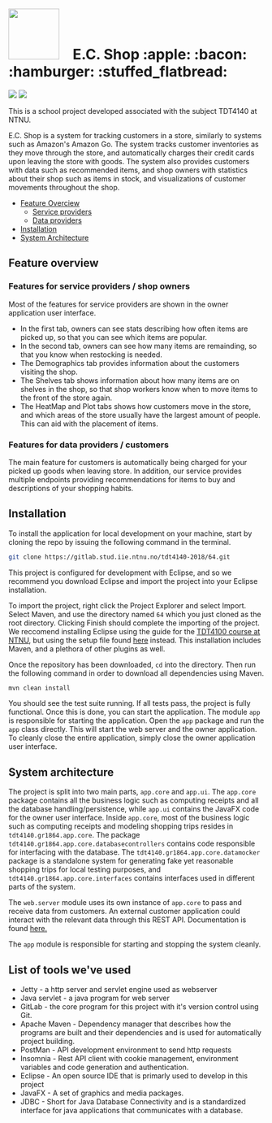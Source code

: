 <h1><img src="https://i.imgur.com/NaEWdZ3.png" width="100" />&nbsp; &nbsp; E.C.
Shop :apple: :bacon: :hamburger: :stuffed_flatbread:</h1>

<img src="https://gitlab.stud.iie.ntnu.no/tdt4140-2018/64/badges/master/build.svg">
<img src="https://gitlab.stud.iie.ntnu.no/tdt4140-2018/64/badges/master/coverage.svg">

This is a school project developed associated with the subject TDT4140 at NTNU.

E.C. Shop is a system for tracking customers in a store, similarly to systems
such as Amazon's Amazon Go. The system tracks customer inventories as they move
through the store, and automatically charges their credit cards upon leaving
the store with goods. The system also provides customers with data such as
recommended items, and shop owners with statistics about their shop such as
items in stock, and visualizations of customer movements throughout the shop.

- [Feature Overciew](#feature-overview)
	- [Service providers](#features-for-service-providers-shop-owners)
	- [Data providers](#features-for-data-providers-customers)
- [Installation](#installation)
- [System Architecture](#system-architecture)

## Feature overview
### Features for service providers / shop owners

Most of the features for service providers are shown in the owner application
user interface.

* In the first tab, owners can see stats describing how often items are
picked up, so that you can see which items are popular. 
* In the second tab, owners can see how many items are remainding, so
that you know when restocking is needed. 
* The Demographics tab provides information about the customers
visiting the shop.
* The Shelves tab shows information about how many items are on
shelves in the shop, so that shop workers know when to move items
to the front of the store again.
* The HeatMap and Plot tabs shows how customers move in the store, and
which areas of the store usually have the largest amount of people. 
This can aid with the placement of items. 

### Features for data providers / customers

The main feature for customers is automatically being charged for your picked
up goods when leaving store. In addition, our service provides multiple
endpoints providing recommendations for items to buy and descriptions of your
shopping habits. 

## Installation

To install the application for local development on your machine, start by
cloning the repo by issuing the following command in the terminal.

``` bash
git clone https://gitlab.stud.iie.ntnu.no/tdt4140-2018/64.git
```

This project is configured for development with Eclipse, and so we recommend
you download Eclipse and import the project into your Eclipse installation. 

To import the project, right click the Project Explorer and select Import.
Select Maven, and use the directory named `64` which you just cloned as the root
directory. Clicking Finish should complete the importing of the project. We
reccomend installing Eclipse using the guide for the [TDT4100 course at
NTNU](https://www.ntnu.no/wiki/display/tdt4100/Installasjon+av+Eclipse), but
using the setup file found
[here](https://raw.githubusercontent.com/hallvard/jexercise/master/no.hal.learning/TDT4180.setup)
instead. This installation includes Maven, and a plethora of other plugins as
well.

Once the repository has been downloaded, `cd` into the directory. Then run the
following command in order to download all dependencies using Maven.

```bash
mvn clean install
```

You should see the test suite running. If all tests pass, the project is fully
functional. Once this is done, you can start the application. The
module `app` is responsible for starting the application. Open
the `app` package and run the `app` class directly. This will start
the web server and the owner application. To cleanly close the entire
application, simply close the owner application user interface.

## System architecture

The project is split into two main parts, `app.core` and `app.ui`. The
`app.core` package contains all the business logic such as computing receipts
and all the database handling/persistence, while `app.ui` contains the JavaFX
code for the owner user interface. Inside `app.core`, most of the business
logic such as computing receipts and modeling shopping trips resides in
`tdt4140.gr1864.app.core`. The package
`tdt4140.gr1864.app.core.databasecontrollers` contains code responsible for
interfacing with the database. The
`tdt4140.gr1864.app.core.datamocker` package is a standalone system
for generating fake yet reasonable shopping trips for local testing purposes,
and `tdt4140.gr1864.app.core.interfaces` contains interfaces used in different
parts of the system. 

The `web.server` module uses its own instance of `app.core` to pass and receive
data from customers. An external customer application could interact with the
relevant data through this REST API. Documentation is found [here.](https://gitlab.stud.iie.ntnu.no/tdt4140-2018/64/blob/sprint-3/tdt4140-gr1864/web.server/README.md)

The `app` module is responsible for starting and stopping the system cleanly.

## List of tools we've used
* Jetty - a http server and servlet engine used as webserver
* Java servlet - a java program for web server
* GitLab - the core program for this project with it's version control using Git.
* Apache Maven - Dependency manager that describes how the programs are built and their dependencies and is used for automatically project building.
* PostMan - API development environment to send http requests
* Insomnia - Rest API client with cookie management, environment variables and code generation and authentication.
* Eclipse - An open source IDE that is primarly used to develop in this project
* JavaFX - A set of graphics and media packages.
* JDBC - Short for Java Database Connectivity and is a standardized interface for java applications that communicates with a database. 
